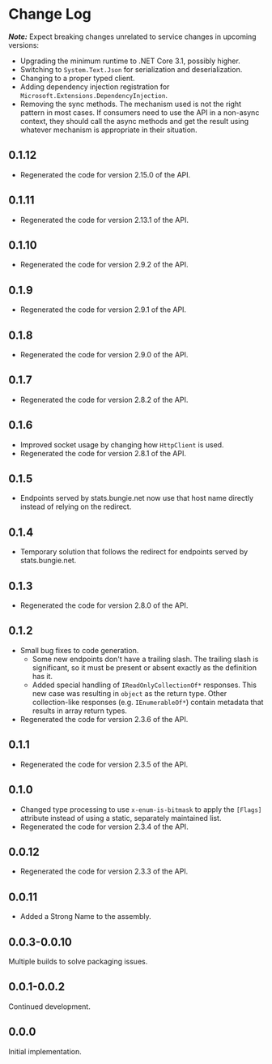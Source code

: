 # Change Log

***Note:*** Expect breaking changes unrelated to service changes in upcoming versions:

* Upgrading the minimum runtime to .NET Core 3.1, possibly higher.
* Switching to `System.Text.Json` for serialization and deserialization.
* Changing to a proper typed client.
* Adding dependency injection registration for `Microsoft.Extensions.DependencyInjection`.
* Removing the sync methods.  The mechanism used is not the right pattern in most cases.  If consumers need to use the API in a non-async context, they should call the async methods and get the result using whatever mechanism is appropriate in their situation.

## 0.1.12

* Regenerated the code for version 2.15.0 of the API.

## 0.1.11

* Regenerated the code for version 2.13.1 of the API.

## 0.1.10

* Regenerated the code for version 2.9.2 of the API.

## 0.1.9

* Regenerated the code for version 2.9.1 of the API.

## 0.1.8

* Regenerated the code for version 2.9.0 of the API.

## 0.1.7

* Regenerated the code for version 2.8.2 of the API.

## 0.1.6

* Improved socket usage by changing how `HttpClient` is used.
* Regenerated the code for version 2.8.1 of the API.

## 0.1.5

* Endpoints served by stats.bungie.net now use that host name directly instead of relying on the redirect.

## 0.1.4

* Temporary solution that follows the redirect for endpoints served by stats.bungie.net.

## 0.1.3

* Regenerated the code for version 2.8.0 of the API.

## 0.1.2

* Small bug fixes to code generation.
  * Some new endpoints don't have a trailing slash.  The trailing slash is significant, so it must be present or absent exactly as the definition has it.
  * Added special handling of `IReadOnlyCollectionOf*` responses.  This new case was resulting in `object` as the return type.  Other collection-like responses (e.g. `IEnumerableOf*`) contain metadata that results in array return types.
* Regenerated the code for version 2.3.6 of the API.

## 0.1.1

* Regenerated the code for version 2.3.5 of the API.

## 0.1.0

* Changed type processing to use `x-enum-is-bitmask` to apply the `[Flags]` attribute instead of using a static, separately maintained list.
* Regenerated the code for version 2.3.4 of the API.

## 0.0.12

* Regenerated the code for version 2.3.3 of the API.

## 0.0.11

* Added a Strong Name to the assembly.

## 0.0.3-0.0.10

Multiple builds to solve packaging issues.

## 0.0.1-0.0.2

Continued development.

## 0.0.0

Initial implementation.
